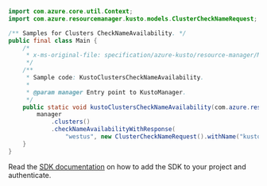 ```java
import com.azure.core.util.Context;
import com.azure.resourcemanager.kusto.models.ClusterCheckNameRequest;

/** Samples for Clusters CheckNameAvailability. */
public final class Main {
    /*
     * x-ms-original-file: specification/azure-kusto/resource-manager/Microsoft.Kusto/stable/2021-08-27/examples/KustoClustersCheckNameAvailability.json
     */
    /**
     * Sample code: KustoClustersCheckNameAvailability.
     *
     * @param manager Entry point to KustoManager.
     */
    public static void kustoClustersCheckNameAvailability(com.azure.resourcemanager.kusto.KustoManager manager) {
        manager
            .clusters()
            .checkNameAvailabilityWithResponse(
                "westus", new ClusterCheckNameRequest().withName("kustoclusterrptest4"), Context.NONE);
    }
}
```

Read the [SDK documentation](https://github.com/Azure/azure-sdk-for-java/blob/azure-resourcemanager-kusto_1.0.0-beta.3/sdk/kusto/azure-resourcemanager-kusto/README.md) on how to add the SDK to your project and authenticate.
